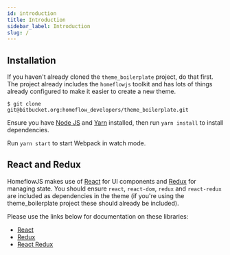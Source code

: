 ```yaml
---
id: introduction
title: Introduction
sidebar_label: Introduction
slug: /
---
```


## Installation

If you haven't already cloned the `theme_boilerplate` project, do that first. The project already includes the `homeflowjs` toolkit and has lots of things already configured to make it easier to create a new theme.

```
$ git clone git@bitbucket.org:homeflow_developers/theme_boilerplate.git
```

Ensure you have [Node JS](https://nodejs.dev/learn/how-to-install-nodejs) and [Yarn](https://classic.yarnpkg.com/en/docs/install#debian-stable) installed, then run `yarn install` to install dependencies.

Run `yarn start` to start Webpack in watch mode.

## React and Redux

HomeflowJS makes use of [React](https://reactjs.org/) for UI components and [Redux](https://redux.js.org/) for managing state. You should ensure `react`, `react-dom`, `redux` and `react-redux` are included as dependencies in the theme (if you're using the theme_boilerplate project these should already be included).

Please use the links below for documentation on these libraries:

- [React](https://reactjs.org/docs/getting-started.html)
- [Redux](https://redux.js.org/introduction/getting-started)
- [React Redux](https://react-redux.js.org/introduction/quick-start)
